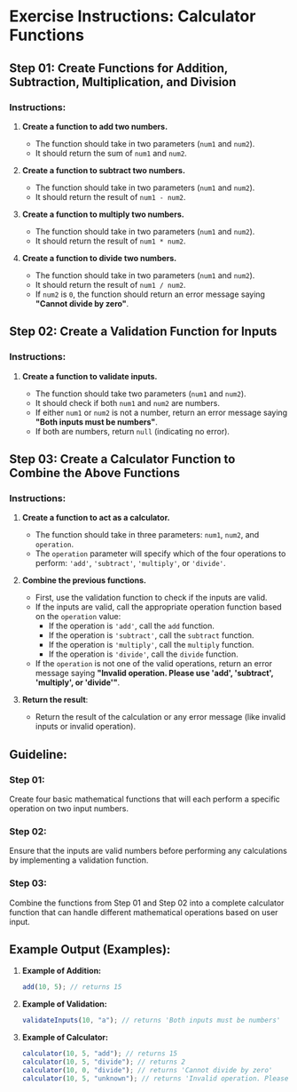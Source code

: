 # Exercise Instructions: Calculator Functions

## Step 01: Create Functions for Addition, Subtraction, Multiplication, and Division

### Instructions:

1. **Create a function to add two numbers.**

   - The function should take in two parameters (`num1` and `num2`).
   - It should return the sum of `num1` and `num2`.

2. **Create a function to subtract two numbers.**

   - The function should take in two parameters (`num1` and `num2`).
   - It should return the result of `num1 - num2`.

3. **Create a function to multiply two numbers.**

   - The function should take in two parameters (`num1` and `num2`).
   - It should return the result of `num1 * num2`.

4. **Create a function to divide two numbers.**
   - The function should take in two parameters (`num1` and `num2`).
   - It should return the result of `num1 / num2`.
   - If `num2` is `0`, the function should return an error message saying **"Cannot divide by zero"**.

## Step 02: Create a Validation Function for Inputs

### Instructions:

1. **Create a function to validate inputs.**

   - The function should take two parameters (`num1` and `num2`).
   - It should check if both `num1` and `num2` are numbers.
   - If either `num1` or `num2` is not a number, return an error message saying **"Both inputs must be numbers"**.
   - If both are numbers, return `null` (indicating no error).

## Step 03: Create a Calculator Function to Combine the Above Functions

### Instructions:

1. **Create a function to act as a calculator.**

   - The function should take in three parameters: `num1`, `num2`, and `operation`.
   - The `operation` parameter will specify which of the four operations to perform: `'add'`, `'subtract'`, `'multiply'`, or `'divide'`.

2. **Combine the previous functions.**

   - First, use the validation function to check if the inputs are valid.
   - If the inputs are valid, call the appropriate operation function based on the `operation` value:
     - If the operation is `'add'`, call the `add` function.
     - If the operation is `'subtract'`, call the `subtract` function.
     - If the operation is `'multiply'`, call the `multiply` function.
     - If the operation is `'divide'`, call the `divide` function.
   - If the `operation` is not one of the valid operations, return an error message saying **"Invalid operation. Please use 'add', 'subtract', 'multiply', or 'divide'"**.

3. **Return the result**:
   - Return the result of the calculation or any error message (like invalid inputs or invalid operation).

## Guideline:

### Step 01:

Create four basic mathematical functions that will each perform a specific operation on two input numbers.

### Step 02:

Ensure that the inputs are valid numbers before performing any calculations by implementing a validation function.

### Step 03:

Combine the functions from Step 01 and Step 02 into a complete calculator function that can handle different mathematical operations based on user input.

## Example Output (Examples):

1. **Example of Addition:**
   ```javascript
   add(10, 5); // returns 15
   ```
2. **Example of Validation:**
   ```javascript
   validateInputs(10, "a"); // returns 'Both inputs must be numbers'
   ```
3. **Example of Calculator:**
   ```javascript
   calculator(10, 5, "add"); // returns 15
   calculator(10, 5, "divide"); // returns 2
   calculator(10, 0, "divide"); // returns 'Cannot divide by zero'
   calculator(10, 5, "unknown"); // returns 'Invalid operation. Please use "add", "subtract", "multiply", or "divide".'
   ```
